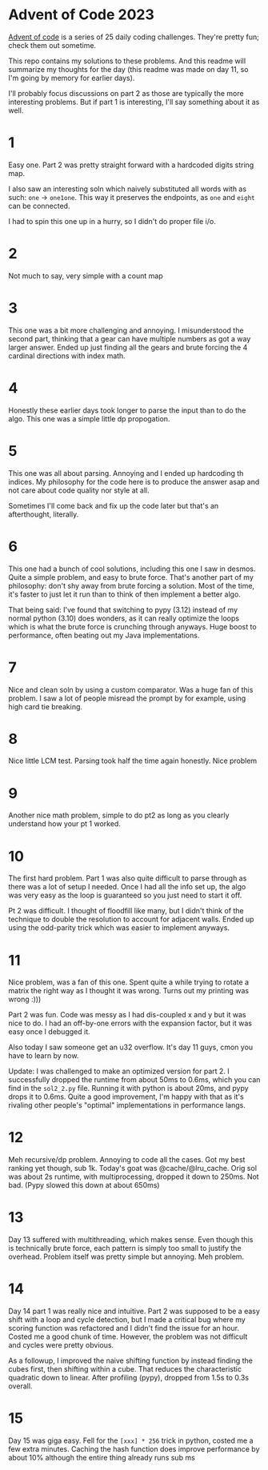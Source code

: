 # Advent of Code 2023

[Advent of code](adventofcode.com) is a series of 25 daily coding challenges. They're pretty fun; check them out
sometime.

This repo contains my solutions to these problems. And this readme will summarize my thoughts for the day (this readme was made on day 11, so I'm going by memory for earlier days).

I'll probably focus discussions on part 2 as those are typically the more interesting problems. But if part 1 is interesting, I'll say something about it as well.

# 1

Easy one. Part 2 was pretty straight forward with a hardcoded digits string map.

I also saw an interesting soln which naively substituted all words with as such: `one` -> `one1one`. This way it preserves the endpoints, as `one` and `eight` can be connected.

I had to spin this one up in a hurry, so I didn't do proper file i/o.

# 2

Not much to say, very simple with a count map

# 3

This one was a bit more challenging and annoying. I misunderstood the second part, thinking that a gear can have multiple numbers as got a way larger answer.
Ended up just finding all the gears and brute forcing the 4 cardinal directions with index math.


# 4
Honestly these earlier days took longer to parse the input than to do the algo. This one was a simple little dp propogation.

# 5

This one was all about parsing. Annoying and I ended up hardcoding th indices. My philosophy for the code here is to produce the answer asap and not care about code quality nor style at all.

Sometimes I'll come back and fix up the code later but that's an afterthought, literally.

# 6

This one had a bunch of cool solutions, including this one I saw in desmos. Quite a simple problem, and easy to brute force. That's another part of my philosophy: don't shy away from brute forcing a solution. Most of the time, it's faster to just let it run than to think of then implement a better algo.

That being said: I've found that switching to pypy (3.12) instead of my normal python (3.10) does wonders, as it can really optimize the loops which is what the brute force is crunching through anyways. Huge boost to performance, often beating out my Java implementations.

# 7

Nice and clean soln by using a custom comparator. Was a huge fan of this problem. I saw a lot of people misread the prompt by for example, using high card tie breaking.

# 8

Nice little LCM test. Parsing took half the time again honestly. Nice problem

# 9

Another nice math problem, simple to do pt2 as long as you clearly understand how your pt 1 worked.

# 10

The first hard problem. Part 1 was also quite difficult to parse through as there was a lot of setup I needed. Once I had all the info set up, the algo was very easy as the loop is guaranteed so you just need to start it off.

Pt 2 was difficult. I thought of floodfill like many, but I didn't think of the technique to double the resolution to account for adjacent walls. Ended up using the odd-parity trick which was easier to implement anyways.

# 11

Nice problem, was a fan of this one. Spent quite a while trying to rotate a matrix the right way as I thought it was wrong. Turns out my printing was wrong :)))

Part 2 was fun. Code was messy as I had dis-coupled x and y but it was nice to do. I had an off-by-one errors with the expansion factor, but it was easy once I debugged it.

Also today I saw someone get an u32 overflow. It's day 11 guys, cmon you have to learn by now.

Update: I was challenged to make an optimized version for part 2. I successfully dropped the runtime from about 50ms to 0.6ms, which you can find in the `sol2_2.py` file. Running it with python is about 20ms, and pypy drops it to 0.6ms. Quite a good improvement, I'm happy with that as it's rivaling other people's "optimal" implementations in performance langs.


# 12

Meh recursive/dp problem. Annoying to code all the cases. Got my best ranking yet though, sub 1k. Today's goat was @cache/@lru_cache. Orig sol was about 2s runtime, with multiprocessing, dropped it down to 250ms. Not bad. (Pypy slowed this down at about 650ms)


# 13
Day 13 suffered with multithreading, which makes sense. Even though this is technically brute force, each pattern is simply too small to justify the overhead. Problem itself was pretty simple but annoying. Meh problem.


# 14

Day 14 part 1 was really nice and intuitive. Part 2 was supposed to be a easy shift with a loop and cycle detection, but I made a critical bug where my scoring function was refactored and I didn't find the issue for an hour. Costed me a good chunk of time. However, the problem was not difficult and cycles were pretty obvious.

As a followup, I improved the naive shifting function by instead finding the cubes first, then shifting within a cube. That reduces the characteristic quadratic down to linear. After profiling (pypy), dropped from 1.5s to 0.3s overall.


# 15

Day 15 was giga easy. Fell for the `[xxx] * 256` trick in python, costed me a few extra minutes. Caching the hash function does improve performance by about 10% although the entire thing already runs sub ms